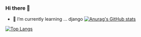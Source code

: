 ### Hi there 👋

<!--
**SebasGA19/SebasGA19** is a ✨ _special_ ✨ repository because its `README.md` (this file) appears on your GitHub profile.

Here are some ideas to get you started:

- 🔭 I’m currently working on ...
- 🌱 I’m currently learning ...
- 👯 I’m looking to collaborate on ...
- 🤔 I’m looking for help with ...
- 💬 Ask me about ...
- 📫 How to reach me: ...
- 😄 Pronouns: ...
- ⚡ Fun fact: ...
-->
- 🌱 I’m currently learning ... django
[![Anurag's GitHub stats](https://github-readme-stats.vercel.app/api?username=SebasGA19)](https://github.com/anuraghazra/github-readme-stats)

[![Top Langs](https://github-readme-stats.vercel.app/api/top-langs/?username=SebasGA19&layout=compact)](https://github.com/anuraghazra/github-readme-stats)
